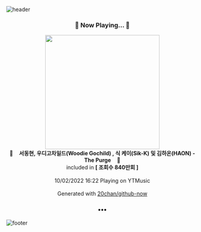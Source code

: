 ![header](https://capsule-render.vercel.app/api?type=wave&height=170&section=header&text=Hi.%20I'm%20SHIFT&fontColor=090707&fontAlignX=45&fontAlignY=65&fontSize=100)

<h3 align="center">🎵 Now Playing... 🎵</h3>
<p align="center">
  <a href="https://music.youtube.com/watch?v=tE4PviEbSgA">
    <img width="300" src="https://i.ytimg.com/vi/tE4PviEbSgA/sddefault.jpg?sqp=-oaymwEWCJADEOEBIAQqCghqEJQEGHgg6AJIWg&rs">
  </a>
  <br>
  🎵&nbsp&nbsp&nbsp <b>서동현, 우디고차일드(Woodie Gochild) , 식 케이(Sik-K) 및 김하온(HAON) - The Purge</b> &nbsp&nbsp&nbsp🎵
  <br>
  included in <b>[ 조회수 840만회 ]</b>
  
  <br />
  <br />
  10/02/2022 16:22 Playing on YTMusic
  <br />
  <br />
  Generated with <a href="https://github.com/20chan/github-now">20chan/github-now</a>
</p>

<h3 align="center">•••</h3>

![footer](https://capsule-render.vercel.app/api?type=wave&height=150&section=footer)
